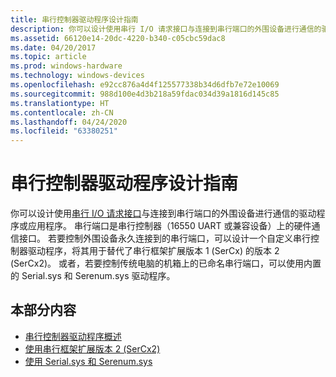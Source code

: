 ```yaml
---
title: 串行控制器驱动程序设计指南
description: 你可以设计使用串行 I/O 请求接口与连接到串行端口的外围设备进行通信的驱动程序或应用程序。
ms.assetid: 66120e14-20dc-4220-b340-c05cbc59dac8
ms.date: 04/20/2017
ms.topic: article
ms.prod: windows-hardware
ms.technology: windows-devices
ms.openlocfilehash: e92cc876a4d4f125577338b34d6dfb7e72e10069
ms.sourcegitcommit: 988d100e4d3b218a59fdac034d39a1816d145c85
ms.translationtype: HT
ms.contentlocale: zh-CN
ms.lasthandoff: 04/24/2020
ms.locfileid: "63380251"
---
```

# <a name="serial-controller-driver-design-guide"></a>串行控制器驱动程序设计指南


你可以设计使用[串行 I/O 请求接口](serial-i-o-request-interface.md)与连接到串行端口的外围设备进行通信的驱动程序或应用程序。 串行端口是串行控制器（16550 UART 或兼容设备）上的硬件通信接口。 若要控制外围设备永久连接到的串行端口，可以设计一个自定义串行控制器驱动程序，将其用于替代了串行框架扩展版本 1 (SerCx) 的版本 2 (SerCx2)。 或者，若要控制传统电脑的机箱上的已命名串行端口，可以使用内置的 Serial.sys 和 Serenum.sys 驱动程序。




## <a name="in-this-section"></a>本部分内容


-   [串行控制器驱动程序概述](serial-drivers-overview.md)
-   [使用串行框架扩展版本 2 (SerCx2)](using-version-2-of-the-serial-framework-extension.md)
-   [使用 Serial.sys 和 Serenum.sys](using-serial-sys-and-serenum-sys.md)

 

 




